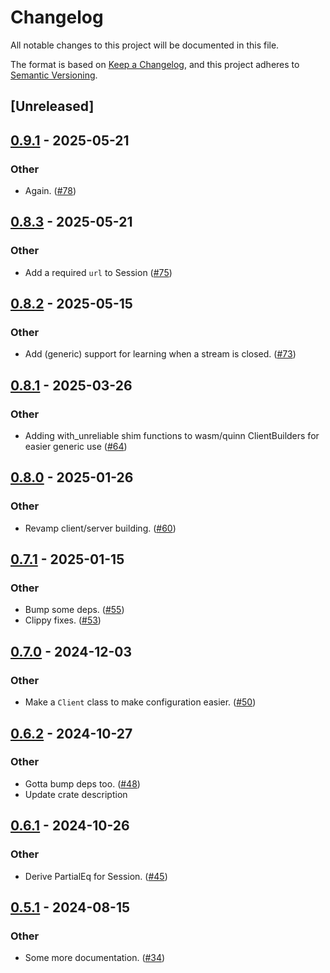 # Changelog
All notable changes to this project will be documented in this file.

The format is based on [Keep a Changelog](https://keepachangelog.com/en/1.0.0/),
and this project adheres to [Semantic Versioning](https://semver.org/spec/v2.0.0.html).

## [Unreleased]

## [0.9.1](https://github.com/kixelated/web-transport-rs/compare/web-transport-v0.9.0...web-transport-v0.9.1) - 2025-05-21

### Other

- Again. ([#78](https://github.com/kixelated/web-transport-rs/pull/78))

## [0.8.3](https://github.com/kixelated/web-transport-rs/compare/web-transport-v0.8.2...web-transport-v0.8.3) - 2025-05-21

### Other

- Add a required `url` to Session ([#75](https://github.com/kixelated/web-transport-rs/pull/75))

## [0.8.2](https://github.com/kixelated/web-transport-rs/compare/web-transport-v0.8.1...web-transport-v0.8.2) - 2025-05-15

### Other

- Add (generic) support for learning when a stream is closed. ([#73](https://github.com/kixelated/web-transport-rs/pull/73))

## [0.8.1](https://github.com/kixelated/web-transport-rs/compare/web-transport-v0.8.0...web-transport-v0.8.1) - 2025-03-26

### Other

- Adding with_unreliable shim functions to wasm/quinn ClientBuilders for easier generic use ([#64](https://github.com/kixelated/web-transport-rs/pull/64))

## [0.8.0](https://github.com/kixelated/web-transport-rs/compare/web-transport-v0.7.1...web-transport-v0.8.0) - 2025-01-26

### Other

- Revamp client/server building. ([#60](https://github.com/kixelated/web-transport-rs/pull/60))

## [0.7.1](https://github.com/kixelated/web-transport-rs/compare/web-transport-v0.7.0...web-transport-v0.7.1) - 2025-01-15

### Other

- Bump some deps. ([#55](https://github.com/kixelated/web-transport-rs/pull/55))
- Clippy fixes. ([#53](https://github.com/kixelated/web-transport-rs/pull/53))

## [0.7.0](https://github.com/kixelated/web-transport-rs/compare/web-transport-v0.6.2...web-transport-v0.7.0) - 2024-12-03

### Other

- Make a `Client` class to make configuration easier. ([#50](https://github.com/kixelated/web-transport-rs/pull/50))

## [0.6.2](https://github.com/kixelated/web-transport-rs/compare/web-transport-v0.6.1...web-transport-v0.6.2) - 2024-10-27

### Other

- Gotta bump deps too. ([#48](https://github.com/kixelated/web-transport-rs/pull/48))
- Update crate description

## [0.6.1](https://github.com/kixelated/web-transport-rs/compare/web-transport-v0.6.0...web-transport-v0.6.1) - 2024-10-26

### Other

- Derive PartialEq for Session. ([#45](https://github.com/kixelated/web-transport-rs/pull/45))

## [0.5.1](https://github.com/kixelated/web-transport-rs/compare/web-transport-v0.5.0...web-transport-v0.5.1) - 2024-08-15

### Other
- Some more documentation. ([#34](https://github.com/kixelated/web-transport-rs/pull/34))
